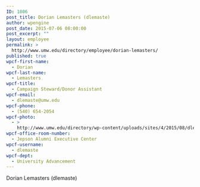 ```yaml
---
ID: 1806
post_title: Dorian Lemasters (dlemaste)
author: wpengine
post_date: 2015-07-06 08:00:00
post_excerpt: ""
layout: employee
permalink: >
  http://www.umw.edu/directory/employee/dorian-lemasters/
published: true
wpcf-first-name:
  - Dorian
wpcf-last-name:
  - Lemasters
wpcf-title:
  - Campaign Steward/Donor Assistant
wpcf-email:
  - dlemaste@umw.edu
wpcf-phone:
  - (540) 654-2054
wpcf-photo:
  - >
    http://www.umw.edu/directory/wp-content/uploads/sites/4/2015/08/dlemasters.gif
wpcf-office-room-number:
  - Jepson Alumni Executive Center
wpcf-username:
  - dlemaste
wpcf-dept:
  - University Advancement
---
```

Dorian Lemasters (dlemaste)